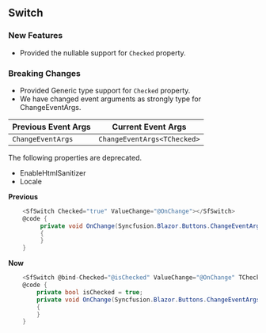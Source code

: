 ##  Switch

###    New Features

- Provided the nullable support for `Checked` property.

###    Breaking Changes

- Provided Generic type support for `Checked` property.
- We have changed event arguments as strongly type for ChangeEventArgs<TChecked>.

Previous Event Args | Current Event Args
-----|-----
`ChangeEventArgs` | `ChangeEventArgs<TChecked>`

The following properties are deprecated.

- EnableHtmlSanitizer
- Locale

**Previous**

```csharp
    <SfSwitch Checked="true" ValueChange="@OnChange"></SfSwitch>
    @code {
         private void OnChange(Syncfusion.Blazor.Buttons.ChangeEventArgs args)
         {
         }
    }
```

**Now**

```csharp
    <SfSwitch @bind-Checked="@isChecked" ValueChange="@OnChange" TChecked="bool"></SfSwitch>
    @code {
        private bool isChecked = true;
        private void OnChange(Syncfusion.Blazor.Buttons.ChangeEventArgs<bool> args)
        {
        }
    }
```


